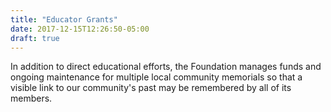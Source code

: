 ```yaml
---
title: "Educator Grants"
date: 2017-12-15T12:26:50-05:00
draft: true
---
```


In addition to direct educational efforts, the Foundation manages funds and ongoing maintenance for multiple local community memorials so that a visible link to our community's past may be remembered by all of its members.
